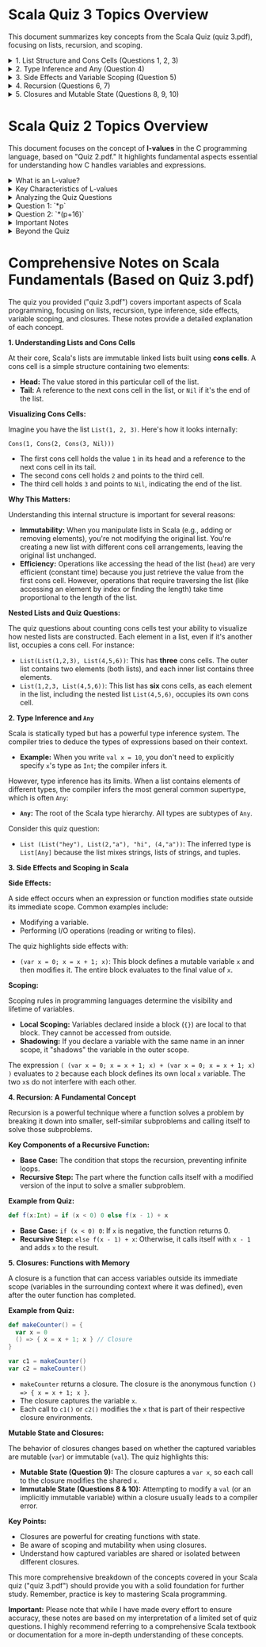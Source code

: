 # Scala Quiz 3 Topics Overview

This document summarizes key concepts from the Scala Quiz (quiz 3.pdf), focusing on lists, recursion, and scoping.

<details>
<summary>1. List Structure and Cons Cells (Questions 1, 2, 3)</summary>

- **Cons Cells**: Understanding how lists are constructed internally using cons cells, which consist of:
  - **Head**: The value stored in the list.
  - **Tail**: A reference to the next cons cell or `Nil` if it's the end.
  
- **Counting Cons Cells**: Visualize how nested lists are linked; each element is part of a cons cell.
  
- **Key Takeaway**: Comprehension of the internal linked list structure is essential for reasoning about list operations and their efficiency.

</details>

<details>
<summary>2. Type Inference and Any (Question 4)</summary>

- **Type Inference**: Scala's compiler infers types well, but mixed types in a list will be inferred as the most general type.
  
- **Any Type**: `Any` is the root of the type hierarchy; a list containing various types (e.g., `Int`, `String`, tuples) will be inferred as `List[Any]`.

</details>

<details>
<summary>3. Side Effects and Variable Scoping (Question 5)</summary>

- **Side Effects**: Example: `(var x = 0; x = x + 1; x)` demonstrates side effects in expressions. Each block defines a local `var x`.

- **Scoping**: Variables declared in blocks are local and do not affect each other.

</details>

<details>
<summary>4. Recursion (Questions 6, 7)</summary>

- **Recursive Function Definition (Question 6)**: A recursive function `f(x)` returns 0 for `x < 0`, otherwise calls itself with `x - 1` and adds `x`.

- **Pattern Matching and Recursion (Question 7)**: Combines pattern matching and recursion to return a sublist. The type of variables in a pattern match is crucial (e.g., `ys` matches the tail of the list `x`).

</details>

<details>
<summary>5. Closures and Mutable State (Questions 8, 9, 10)</summary>

- **Closures**: Functions accessing variables outside their scope. The `makeCounter()` function creates and returns closures.

- **Mutable State**: Closure behavior depends on whether the captured variable (e.g., `var x`) is mutable.
  
  - **Question 9**: Captures a mutable variable. Each call modifies the shared `x`, leading to incrementing output.
  
  - **Questions 8 & 10**: Attempting to modify a variable within the closure's scope results in compiler errors or unexpected behavior due to immutability.
  
- **Key Concept**: Closures allow for stateful functions, but careful attention to variable scoping and mutability is essential.

</details>


# Scala Quiz 2 Topics Overview

This document focuses on the concept of **l-values** in the C programming language, based on "Quiz 2.pdf." It highlights fundamental aspects essential for understanding how C handles variables and expressions.

<details>
<summary>What is an L-value?</summary>

In C, an l-value refers to an expression that designates a memory location. An l-value represents something that can appear on the *left-hand side* of an assignment operator (`=`).

</details>

<details>
<summary>Key Characteristics of L-values</summary>

- **Modifiable**: L-values usually represent objects that can be modified (i.e., you can assign a new value to them).
- **Memory Location**: The primary characteristic of an l-value is that it refers to a specific memory location where data is stored.

</details>

<details>
<summary>Analyzing the Quiz Questions</summary>

Let's break down the context provided in the quiz and analyze why the expressions are considered l-values or not:

**Context:**
```c
void f () {
  int x = 1; 
  int *p = &x; 
  ... 
}
```
- `int x = 1;`: Declares an integer variable `x` and initializes it with the value 1.  
- `int *p = &x;`: Declares a pointer variable `p` (of type integer pointer) and initializes it to the *address* of `x`.

</details>

<details>
<summary>Question 1: `*p`</summary>

- **Expression**: `*p` (dereference operator applied to pointer `p`)
- **Explanation**: The expression `*p` accesses the value stored at the memory location pointed to by `p`. Since `p` points to `x`, `*p` effectively refers to `x`. Therefore, `*p` **is an l-value** because it represents a modifiable memory location.

</details>

<details>
<summary>Question 2: `*(p+16)`</summary>

- **Expression**: `*(p+16)` (pointer arithmetic followed by dereference)
- **Explanation**: This expression involves pointer arithmetic. Adding 16 to `p` results in a new memory address (16 integers away from `x`). Dereferencing this new address (`*(p + 16)`) gives access to the value stored at that location. **However, it is still considered an l-value** because it refers to a memory location, even if potentially invalid or out-of-bounds.

</details>

<details>
<summary>Important Notes</summary>

- **L-values vs. R-values**: In C, expressions that are not l-values are called r-values. R-values typically represent values or results of computations but don't directly correspond to modifiable memory locations.
- **Importance**: Understanding l-values is crucial when working with pointers, passing arguments to functions, and generally understanding how C interacts with memory.

</details>

<details>
<summary>Beyond the Quiz</summary>

The quiz snippet provides a starting point for exploring l-values. To deepen your understanding, consider these additional points (verify them independently):

- **Arrays and L-values**: In C, array names often decay into pointers to their first element. So, while an array name might seem like an l-value, it usually acts as a constant pointer.
- **Function Calls**: The results of function calls are typically r-values (unless the function returns a reference). 
- **Const Correctness**: Using `const` with variables and pointers relates to l-values and whether the data at those memory locations can be modified.

By grasping the concept of l-values, you gain a clearer picture of how C manages memory and how expressions are evaluated.

</details>



# Comprehensive Notes on Scala Fundamentals (Based on Quiz 3.pdf)

The quiz you provided ("quiz 3.pdf") covers important aspects of Scala programming, focusing on lists, recursion, type inference, side effects, variable scoping, and closures. These notes provide a detailed explanation of each concept.

**1. Understanding Lists and Cons Cells**

At their core, Scala's lists are immutable linked lists built using **cons cells**. A cons cell is a simple structure containing two elements:

*   **Head:**  The value stored in this particular cell of the list.
*   **Tail:** A reference to the next cons cell in the list, or `Nil` if it's the end of the list.

**Visualizing Cons Cells:**

Imagine you have the list `List(1, 2, 3)`. Here's how it looks internally:

```
Cons(1, Cons(2, Cons(3, Nil)))
```

*   The first cons cell holds the value `1` in its head and a reference to the next cons cell in its tail.
*   The second cons cell holds `2` and points to the third cell.
*   The third cell holds `3` and points to `Nil`, indicating the end of the list.

**Why This Matters:**

Understanding this internal structure is important for several reasons:

*   **Immutability:** When you manipulate lists in Scala (e.g., adding or removing elements), you're not modifying the original list. You're creating a new list with different cons cell arrangements, leaving the original list unchanged.
*   **Efficiency:** Operations like accessing the head of the list (`head`) are very efficient (constant time) because you just retrieve the value from the first cons cell. However, operations that require traversing the list (like accessing an element by index or finding the length) take time proportional to the length of the list.

**Nested Lists and Quiz Questions:**

The quiz questions about counting cons cells test your ability to visualize how nested lists are constructed. Each element in a list, even if it's another list, occupies a cons cell. For instance:

*   `List(List(1,2,3), List(4,5,6))`: This has **three** cons cells. The outer list contains two elements (both lists), and each inner list contains three elements.
*   `List(1,2,3, List(4,5,6))`: This list has **six** cons cells, as each element in the list, including the nested list `List(4,5,6)`, occupies its own cons cell.

**2. Type Inference and `Any`**

Scala is statically typed but has a powerful type inference system. The compiler tries to deduce the types of expressions based on their context.

*   **Example:**  When you write `val x = 10`, you don't need to explicitly specify `x`'s type as `Int`; the compiler infers it.

However, type inference has its limits. When a list contains elements of different types, the compiler infers the most general common supertype, which is often `Any`:

*   **`Any`:** The root of the Scala type hierarchy. All types are subtypes of `Any`.

Consider this quiz question:

*   `List (List("hey"), List(2,"a"), "hi", (4,"a"))`: The inferred type is `List[Any]` because the list mixes strings, lists of strings, and tuples.

**3. Side Effects and Scoping in Scala**

**Side Effects:**

A side effect occurs when an expression or function modifies state outside its immediate scope. Common examples include:

*   Modifying a variable.
*   Performing I/O operations (reading or writing to files).

The quiz highlights side effects with:

*   `(var x = 0; x = x + 1; x)`: This block defines a mutable variable `x` and then modifies it.  The entire block evaluates to the final value of `x`.

**Scoping:**

Scoping rules in programming languages determine the visibility and lifetime of variables. 

*   **Local Scoping:** Variables declared inside a block (`{}`) are local to that block. They cannot be accessed from outside. 
*   **Shadowing:** If you declare a variable with the same name in an inner scope, it "shadows" the variable in the outer scope.

The expression `( (var x = 0; x = x + 1; x) + (var x = 0; x = x + 1; x) )` evaluates to `2` because each block defines its own local `x` variable.  The two `x`s do not interfere with each other.

**4. Recursion: A Fundamental Concept**

Recursion is a powerful technique where a function solves a problem by breaking it down into smaller, self-similar subproblems and calling itself to solve those subproblems.

**Key Components of a Recursive Function:**

*   **Base Case:** The condition that stops the recursion, preventing infinite loops.
*   **Recursive Step:**  The part where the function calls itself with a modified version of the input to solve a smaller subproblem.

**Example from Quiz:**

```scala
def f(x:Int) = if (x < 0) 0 else f(x - 1) + x
```

*   **Base Case:** `if (x < 0) 0`: If `x` is negative, the function returns 0.
*   **Recursive Step:** `else f(x - 1) + x`:  Otherwise, it calls itself with `x - 1` and adds `x` to the result.

**5. Closures: Functions with Memory**

A closure is a function that can access variables outside its immediate scope (variables in the surrounding context where it was defined), even after the outer function has completed.

**Example from Quiz:**

```scala
def makeCounter() = { 
  var x = 0  
  () => { x = x + 1; x } // Closure
}

var c1 = makeCounter()
var c2 = makeCounter()
```

*   `makeCounter` returns a closure. The closure is the anonymous function `() => { x = x + 1; x }`.
*   The closure captures the variable `x`.  
*   Each call to `c1()` or `c2()` modifies the `x` that is part of their respective closure environments.

**Mutable State and Closures:**

The behavior of closures changes based on whether the captured variables are mutable (`var`) or immutable (`val`).  The quiz highlights this:

*   **Mutable State (Question 9):**  The closure captures a `var x`, so each call to the closure modifies the shared `x`.
*   **Immutable State (Questions 8 & 10):** Attempting to modify a `val` (or an implicitly immutable variable) within a closure usually leads to a compiler error.

**Key Points:**

*   Closures are powerful for creating functions with state.
*   Be aware of scoping and mutability when using closures.
*   Understand how captured variables are shared or isolated between different closures.

This more comprehensive breakdown of the concepts covered in your Scala quiz ("quiz 3.pdf") should provide you with a solid foundation for further study. Remember, practice is key to mastering Scala programming.  

**Important:** Please note that while I have made every effort to ensure accuracy, these notes are based on my interpretation of a limited set of quiz questions.  I highly recommend referring to a comprehensive Scala textbook or documentation for a more in-depth understanding of these concepts. 


